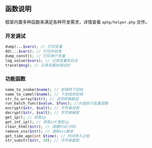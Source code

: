 ## 函数说明

框架内置多种函数来满足各种开发需求，详情查看 `aphp/helper.php` 文件。

### 开发调试

```php
dump(...$vars); // 打印变量
dd(...$vars); // 打印并结束
dump_const(); // 打印用户常量
log_value($vars); // 记录变量到日志
trace($msg); // 记录变量到调试栏
```

### 功能函数

```php
name_to_snake($name); // 驼峰转下划线
name_to_camel($name); // 下划线转驼峰
str_to_array($str); // 选项转换数组
run_batch_func($value, $func); //对值执行批量函数
encrypt($str, $salt); // 字符串加密
decrypt($str, $salt); // 字符串解密
get_ip(); // 获取ip
get_int_ip(); // 获取int类型ip
clear_html($str); // 清理html代码
remove_xss($str); // 清除xss脚本
get_time_ago(int $time); // 时间多久之前
str_substr($str, 10); // 字符串截取
```